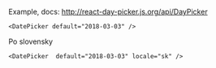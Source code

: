 Example, docs: http://react-day-picker.js.org/api/DayPicker

    <DatePicker default="2018-03-03" />

Po slovensky

    <DatePicker  default="2018-03-03" locale="sk" />
